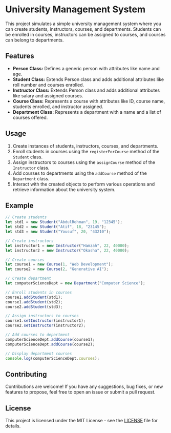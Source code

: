 
# University Management System

This project simulates a simple university management system where you can create students, instructors, courses, and departments. Students can be enrolled in courses, instructors can be assigned to courses, and courses can belong to departments.

## Features

- **Person Class:** Defines a generic person with attributes like name and age.
- **Student Class:** Extends Person class and adds additional attributes like roll number and courses enrolled.
- **Instructor Class:** Extends Person class and adds additional attributes like salary and assigned courses.
- **Course Class:** Represents a course with attributes like ID, course name, students enrolled, and instructor assigned.
- **Department Class:** Represents a department with a name and a list of courses offered.

## Usage

1. Create instances of students, instructors, courses, and departments.
2. Enroll students in courses using the `registerForCourse` method of the `Student` class.
3. Assign instructors to courses using the `assignCourse` method of the `Instructor` class.
4. Add courses to departments using the `addCourse` method of the `Department` class.
5. Interact with the created objects to perform various operations and retrieve information about the university system.

## Example

```typescript
// Create students
let std1 = new Student("AbdulRehman", 19, "12345");
let std2 = new Student("Atif", 18, "23145");
let std3 = new Student("Yousuf", 20, "43210");

// Create instructors
let instructor1 = new Instructor("Hamzah", 22, 40000);
let instructor2 = new Instructor("Okasha", 22, 40000);

// Create courses
let course1 = new Course(1, "Web Development");
let course2 = new Course(2, "Generative AI");

// Create department
let computerScienceDept = new Department("Computer Science");

// Enroll students in courses
course1.addStudent(std1);
course1.addStudent(std2);
course2.addStudent(std3);

// Assign instructors to courses
course1.setInstructor(instructor1);
course2.setInstructor(instructor2);

// Add courses to department
computerScienceDept.addCourse(course1);
computerScienceDept.addCourse(course2);

// Display department courses
console.log(computerScienceDept.courses);
```

## Contributing

Contributions are welcome! If you have any suggestions, bug fixes, or new features to propose, feel free to open an issue or submit a pull request.

## License

This project is licensed under the MIT License - see the [LICENSE](LICENSE) file for details.

